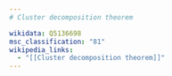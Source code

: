 ```yaml
---
# Cluster decomposition theorem

wikidata: Q5136698
msc_classification: "81"
wikipedia_links:
  - "[[Cluster decomposition theorem]]"
---
```


